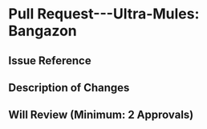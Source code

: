 # Pull Request---Ultra-Mules: Bangazon

## Issue Reference


## Description of Changes 


## Will Review (Minimum: 2 Approvals)



 
